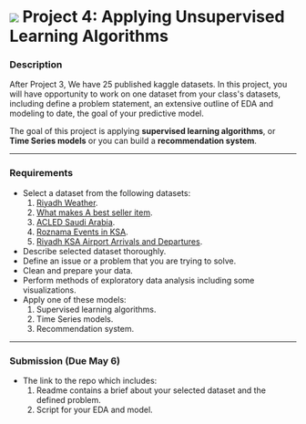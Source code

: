 # ![](https://ga-dash.s3.amazonaws.com/production/assets/logo-9f88ae6c9c3871690e33280fcf557f33.png) Project 4: Applying Unsupervised Learning Algorithms

### Description

After Project 3, We have 25 published kaggle datasets. In this project, you will have opportunity to work on one dataset from your class's datasets, including define a problem statement, an extensive outline of EDA and modeling to date, the goal of your predictive model.


The goal of this project is applying **supervised learning algorithms**, or **Time Series models** or you can build a **recommendation system**.

---

### Requirements

- Select a dataset from the following datasets:
  1. [Riyadh Weather](https://www.kaggle.com/osamah2018/riyadh-weather).
  2. [What makes A best seller item](https://www.kaggle.com/arimaha/what-makes-a-best-seller-item).
  3. [ACLED Saudi Arabia](https://www.kaggle.com/abdullahalshehri/acled-saudi-arabia).
  4. [Roznama Events in KSA](https://www.kaggle.com/hebahmirza/roznama-events-in-ksa).
  5. [Riyadh KSA Airport Arrivals and Departures](https://www.kaggle.com/reemiia/arrivals-and-departures-kkap-41620199am).
- Describe selected dataset thoroughly.
- Define an issue or a problem that you are trying to solve.
- Clean and prepare your data.
- Perform methods of exploratory data analysis including some visualizations.
- Apply one of these models:
  1. Supervised learning algorithms.
  2. Time Series models.
  3. Recommendation system.

---

### Submission (Due May 6)

- The link to the repo which includes:
  1. Readme contains a brief about your selected dataset and the defined problem.
  2. Script for your EDA and model.
